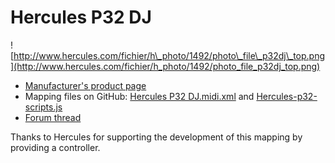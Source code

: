 # Hercules P32 DJ

![http://www.hercules.com/fichier/h\_photo/1492/photo\_file\_p32dj\_top.png](http://www.hercules.com/fichier/h_photo/1492/photo_file_p32dj_top.png)

  - [Manufacturer's product
    page](http://www.hercules.com/uk/advanced-controllers/bdd/p/258/hercules-p32-dj/)
  - Mapping files on GitHub: [Hercules P32
    DJ.midi.xml](https://raw.githubusercontent.com/Be-ing/mixxx/hercules_p32_mapping/res/controllers/Hercules%20P32%20DJ.midi.xml)
    and
    [Hercules-p32-scripts.js](https://raw.githubusercontent.com/Be-ing/mixxx/hercules_p32_mapping/res/controllers/Hercules-P32-scripts.js)
  - [Forum thread](http://mixxx.org/forums/viewtopic.php?f=7&t=8132)

Thanks to Hercules for supporting the development of this mapping by
providing a controller.
